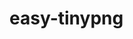 <!--
 * @Description: 
 * @Author: linchaoting
 * @Date: 2020-07-27 23:20:10
 * @LastEditTime: 2020-07-28 10:17:25
--> 
# easy-tinypng